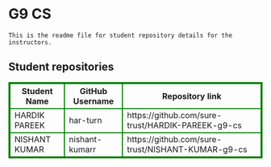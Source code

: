 # G9 CS
    This is the readme file for student repository details for the instructors.
## Student repositories 
<table style="border : 2px solid green; width:100%;">
<tr >
<th style="border : 2px solid green;">Student Name</th>
<th style="border : 2px solid green;">GitHub Username</th>
<th style="border : 2px solid green;">Repository link</th>
</tr>
<tr style="border : 2px solid green;">
<td style="border : 2px solid green;">HARDIK PAREEK</td> 

<td style="border : 2px solid green;">har-turn</td> 

<td style="border : 2px solid green;">https://github.com/sure-trust/HARDIK-PAREEK-g9-cs</td> 
</tr>

<tr style="border : 2px solid green;">
<td style="border : 2px solid green;">NISHANT KUMAR</td> 

<td style="border : 2px solid green;">nishant-kumarr</td> 

<td style="border : 2px solid green;">https://github.com/sure-trust/NISHANT-KUMAR-g9-cs</td> 
</tr>
